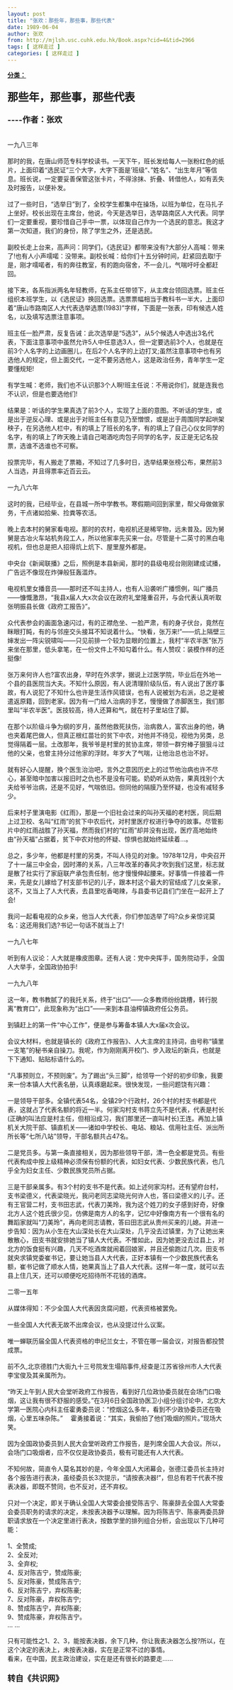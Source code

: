 ```yaml
---
layout: post
title: "张欢：那些年，那些事，那些代表"
date: 1989-06-04
author: 张欢
from: http://mjlsh.usc.cuhk.edu.hk/Book.aspx?cid=4&tid=2966
tags: [ 这样走过 ]
categories: [ 这样走过 ]
---
```


<div style="margin: 15px 10px 10px 0px;">
 <div>
  <span id="ctl00_ContentPlaceHolder1_chapter1_SubjectLabel" style="font-weight:bold;text-decoration:underline;">
   分类：
  </span>
 </div>
 <div>
  <b>
   <font size="4">
    <br/>
   </font>
  </b>
 </div>
 <div>
  <b>
   <font size="5">
    那些年，那些事，那些代表
   </font>
  </b>
 </div>
 <div>
  <b>
   <font size="4">
    <br/>
   </font>
  </b>
 </div>
 <div>
  <b>
   <font size="4">
    ----作者：张欢
   </font>
  </b>
 </div>
 <div>
  <br/>
 </div>
 <div>
  <br/>
 </div>
 <div>
  一九八三年
 </div>
 <div>
  <br/>
 </div>
 <div>
  那时的我，在唐山师范专科学校读书。一天下午，班长发给每人一张粉红色的纸片，上面印着“选民证”三个大字，大字下面是’班级“、”姓名”、“出生年月”等信息。班长说，一定要妥善保管这张卡片，不得涂抹、折叠、转借他人，如有丢失及时报告，以便补发。
 </div>
 <div>
  <br/>
 </div>
 <div>
  过了一些时日，“选举日”到了，全校学生都集中在操场，以班为单位，在马扎子上坐好。校长出现在主席台，他说，今天是选举日，选举路南区人大代表。同学们一定要重视，要珍惜自己手中一票，以体现自己作为一个选民的意志。我这才第一次知道，我们的身份，除了学生之外，还是选民。
 </div>
 <div>
  <br/>
 </div>
 <div>
  副校长走上台来，高声问：同学们，《选民证》都带来没有?大部分人高喊：带来了!也有人小声嚅喏：没带来。副校长喊：给你们十五分钟时间，赶紧回去取!于是，刚才嚅喏者，有的奔往教室，有的跑向宿舍，不一会儿，气喘吁吁全都赶回。
 </div>
 <div>
  <br/>
 </div>
 <div>
  接下来，各系指派两名年轻教师，在系主任带领下，从主席台领回选票。班主任组织本班学生，以《选民证》换回选票。选票票幅相当于教科书一半大，上面印着“唐山市路南区人大代表选举选票(1983)”字样，下面是一张表，印有候选人姓名，以及填写选票注意事项。
 </div>
 <div>
  <br/>
 </div>
 <div>
  班主任一脸严肃，反复告诫：此次选举是“5选3”，从5个候选人中选出3名代表，下面注意事项中虽然允许5人中任意选3人，但一定要选前3个人，也就是在前3个人名字的上边画圈儿，在后2个人名字的上边打叉;虽然注意事项中也有另选他人的规定，但上面交代，一定不要另选他人，这是政治任务，青年学生一定要懂规矩!
 </div>
 <div>
  <br/>
 </div>
 <div>
  有学生喊：老师，我们也不认识那3个人啊!班主任说：不用说你们，就是连我也不认识，但是也要选他们!
 </div>
 <div>
  <br/>
 </div>
 <div>
  结果是：听话的学生果真选了前3个人，实现了上面的意图。不听话的学生，或是出于逆反心理、或是出于对班主任有意见乃至憎恨，或是出于周围同学起哄架秧子，在另选他人栏中，有的填上了班长的名字，有的填上了自己心仪女同学的名字，有的填上了昨天晚上请自己喝酒吃肉包子同学的名字，反正是无记名投票，选谁不选谁也不可察。
 </div>
 <div>
  <br/>
 </div>
 <div>
  投票完毕，有人搬走了票箱，不知过了几多时日，选举结果张榜公布，果然前3人当选，并且得票率近百云云。
 </div>
 <div>
  <br/>
 </div>
 <div>
  一九八六年
 </div>
 <div>
  <br/>
 </div>
 <div>
  这时的我，已经毕业，在县城一所中学教书。寒假期间回到家里，帮父母做做家务，干点诸如拾柴、捡粪等农活。
 </div>
 <div>
  <br/>
 </div>
 <div>
  晚上去本村的舅家看电视。那时的农村，电视机还是稀罕物，远未普及。因为舅舅是古冶火车站机务段工人，所以他家率先买来一台。尽管是十二英寸的黑白电视机，但也总是把人招得炕上炕下、屋里屋外都是。
 </div>
 <div>
  <br/>
 </div>
 <div>
  中央台《新闻联播》之后，照例是本县新闻，那时的县级电视台刚刚建成试播，广告远不像现在炸弹般狂轰滥炸。
 </div>
 <div>
  <br/>
 </div>
 <div>
  电视机里女播音员——那时还不叫主持人，也有人沿袭听广播惯例，叫广播员——慷慨激昂，“我县x届人大x次会议在政府礼堂隆重召开，与会代表认真听取张明振县长做《政府工报告》”。
 </div>
 <div>
  <br/>
 </div>
 <div>
  众代表参会的画面急速闪过，有的正襟危坐、一脸严肃，有的身子伏台，竟然在眯眼打盹，有的与邻座交头接耳不知说着什么。“快看，张万来!”——炕上隔壁三婶发出一阵尖锐啸叫——只见前排一个较为显眼的位置上，我村“半农半医”张万来坐在那里，低头拿笔，在一份文件上不知勾着什么。有人赞叹：装模作样的还挺像!
 </div>
 <div>
  <br/>
 </div>
 <div>
  张万来何许人也?富农出身，早时在外求学，据说上过医学院，毕业后在外地一个县的县医院当大夫。不知什么原因，有人说清理阶级队伍，有人说出了医疗事故，有人说犯了不知什么也许是生活作风错误，也有人说被划为右派，总之是被遣返原籍，回到老家。因为有一门给人治病的手艺，慢慢做了赤脚医生，我们那里叫“半农半医”。医技较高，待人还算和气，就在村子里站住了脚。
 </div>
 <div>
  <br/>
 </div>
 <div>
  在那个以阶级斗争为纲的岁月，虽然他救死扶伤，治病救人，富农出身的他，确也夹着尾巴做人，但真正根红苗壮的贫下中农，对他并不待见，视他为另类，总觉得隔着一层。土改那年，我爷爷是村里的贫协主席，带领一群穷棒子狠狠斗过他的父亲，也曾主持分过他家的浮财。年岁大了气喘，让他治总也治不好。
 </div>
 <div>
  <br/>
 </div>
 <div>
  就有好心人提醒，换个医生治治吧，言外之意因历史上的过节他治病也许不尽心，甚至暗中加害以报旧时之仇也不是没有可能。奶奶听从劝告，果真找别个大夫给爷爷治病，还是不见好，气喘依旧。但同他的隔膜乃至怀疑，也没有减轻多少。
 </div>
 <div>
  <br/>
 </div>
 <div>
  后来村子里演电影《红雨》，那是一个旧社会过来的叫孙天福的老村医，同后期上过卫校、名叫“红雨”的贫下中农后代，对村里医疗权进行争夺的故事。尽管影片中的红雨战胜了孙天福，然而我们村的“红雨”却并没有出现，医疗高地始终由“孙天福”占据着，贫下中农对他的怀疑、惊惧也就始终延续着…。
 </div>
 <div>
  <br/>
 </div>
 <div>
  总之，多少年，他都是村里的另类，不叫人待见的对象。1978年12月，中央召开了十一届三中全会，因时滞的关系，八三年改革的春风才吹到我们这里，标志就是散了社实行了家庭联产承包责任制，他才慢慢伸起腰来。好事情一件接着一件来，先是女儿嫁给了村支部书记的儿子，跟本村这个最大的官结成了儿女亲家，这不，又当上了人大代表，去县里吃香喝辣，与县委书记县们门坐在一起开上了会!
 </div>
 <div>
  <br/>
 </div>
 <div>
  我问一起看电视的众乡亲，他当人大代表，你们参加选举了吗?众乡亲惊诧莫名：这还用我们选?书记一句话不就当上了!
 </div>
 <div>
  <br/>
 </div>
 <div>
  一九八七年
 </div>
 <div>
  <br/>
 </div>
 <div>
  听到有人议论：人大就是橡皮图章。还有人说：党中央挥手，国务院动手，全国人大举手，全国政协拍手!
 </div>
 <div>
  <br/>
 </div>
 <div>
  一九九八年
 </div>
 <div>
  <br/>
 </div>
 <div>
  这一年，教书教腻了的我托关系，终于“出口”——众多教师纷纷跳槽，转行脱离“教育口”，此现象称为“出口”——来到本县油榨镇政府任公务员。
 </div>
 <div>
  <br/>
 </div>
 <div>
  到镇赶上的第一件“中心工作”，便是参与筹备本镇人大x届x次会议。
 </div>
 <div>
  <br/>
 </div>
 <div>
  会议大材料，也就是镇长的《政府工作报告》、人大主席的主持词，由号称“镇里一支笔”的秘书亲自操刀。我呢，作为刚刚离开校门、步入政坛的新兵，也就是下下通知、贴贴标语什么的。
 </div>
 <div>
  <br/>
 </div>
 <div>
  “凡事预则立，不预则废”。为了踢出“头三脚”，给领导一个好的初步印象，我要来一份本镇人大代表名册，认真琢磨起来。很快发现，一些问题饶有兴趣：
 </div>
 <div>
  <br/>
 </div>
 <div>
  一是领导干部多。全镇代表54名，全镇29个行政村，26个村的村支书都是代表，这就占了代表名额的将近一半。何家沟村支书蒋立先不是代表，代表是村长(正确的叫法应是村主任，但相沿成习，我们那里还一直叫村长)王连。再加上镇机关大院干部、镇直机关——诸如中学校长、电站、粮站、信用社主任、派出所所长等“七所八站”领导，干部名额共占47名。
 </div>
 <div>
  <br/>
 </div>
 <div>
  二是党员多。与第一条直接相关，因为那些领导干部，清一色全都是党员。有些代表构成中按上级精神必须保有份额的代表，如妇女代表、少数民族代表，也几乎全为妇女主任、少数民族党员所占据。
 </div>
 <div>
  <br/>
 </div>
 <div>
  三是干部亲属多。有3个村的支书不是代表。如上述何家沟村。还有望府台村，支书梁德义，代表梁晓光，我问老同志梁晓光何许人也，答曰梁德义的儿子。还有王官营二村，支书田志武，代表刀美玲，我为这个姓刀的女子感到好奇，好像北方人这个姓氏很少见，仿佛是南方人的名字，记忆中好像南方有一个很有名的舞蹈家就叫“刀美玲”，再向老同志请教，答曰田志武从贵州买来的儿媳。并进一步告知：因为从小生在大山深处长在大山深处，几乎没去过镇里，为了让她出来散散心，田支书就安排她当了镇人大代表。不惟如此，因为她更没去过县上，对北方的饭食挺有兴趣，几天不吃酒席就闹着回娘家，并且还偷跑过几次。田支书就央求镇党委崔书记，要让她当县人大代表，正好本镇有一个少数民族代表名额，崔书记做了顺水人情，她果真当上了县人大代表。这样一年一度，就可以去县上住几天，还可以顺便吃吃招待所不花钱的酒席。
 </div>
 <div>
  <br/>
 </div>
 <div>
  二零一五年
 </div>
 <div>
  <br/>
 </div>
 <div>
  从媒体得知：不少全国人大代表因贪腐问题，代表资格被罢免。
 </div>
 <div>
  <br/>
 </div>
 <div>
  一些全国人大代表无故不出席会议，也从没提过什么议案。
 </div>
 <div>
  <br/>
 </div>
 <div>
  唯一蝉联历届全国人代表资格的申纪兰女士，不管在哪一届会议，对报告都投赞成票。
 </div>
 <div>
  <br/>
 </div>
 <div>
  前不久,北京德胜门大街九十三号院发生塌陷事件,经查是江苏省徐州市人大代表李宝俊及其亲属所为。
 </div>
 <div>
  <br/>
 </div>
 <div>
  “昨天上午到人民大会堂听政府工作报告，看到好几位政协委员就在会场门口吸烟，这让我有很不舒服的感受。”在3月6日全国政协医卫小组分组讨论中，北京大学第一医院心内科主任霍勇委员说：“控烟这么多年，看到不少政协委员还在吸烟，心里五味杂陈。” 　霍勇接着说：“其实，我偷拍了他们吸烟的照片。”现场大笑。
 </div>
 <div>
  <br/>
 </div>
 <div>
  因为全国政协委员到人民大会堂听政府工作报告，是列席全国人大会议。所以，会场门口吸烟者，应不仅仅是政协委员，极有可能还有人大代表。
 </div>
 <div>
  <br/>
 </div>
 <div>
  不知何故，简直令人莫名其妙的是，今年全国人大闭幕会，张德江委员长主持对各个报告进行表决，虽经委员长3次提示，“请按表决器!”，但总有若干代表不按表决器，即既不赞同，也不反对，还不弃权。
 </div>
 <div>
  <br/>
 </div>
 <div>
  只对一个决定，即关于确认全国人大常委会接受陈吉宁、陈豪辞去全国人大常委会委员职务的请求的决定，未按表决器予以理解。因为将陈吉宁、陈豪两委员辞职请求放在一个决定里进行表决，按数学里的排列组合分析，会出现以下几种可能：
 </div>
 <div>
  <br/>
 </div>
 <div>
  1、全赞成;
 </div>
 <div>
  2、全反对;
 </div>
 <div>
  3、全弃权;
 </div>
 <div>
  4、反对陈吉宁，赞成陈豪;
 </div>
 <div>
  5、反对陈豪，赞成陈吉宁;
 </div>
 <div>
  6、反对陈吉宁，弃权陈豪;
 </div>
 <div>
  7、反对陈豪，弃权陈吉宁;
 </div>
 <div>
  8、赞成陈吉宁，弃权陈豪;
 </div>
 <div>
  9、赞成陈豪，弃权陈吉宁。
 </div>
 <div>
  … …
 </div>
 <div>
  <br/>
 </div>
 <div>
  只有可能性之1、2、3，能按表决器，余下几种，你让我表决器怎么按?所以，在这个决定的表决上，未按表决器，实在是正常不过的事情。
 </div>
 <div>
  看来，在中国，民主政治建设，实在是还有很长的路要走……
 </div>
 <div>
  <b>
   <font size="4">
    <br/>
   </font>
  </b>
 </div>
 <div>
  <b>
   <font size="4">
    转自《共识网》
   </font>
  </b>
 </div>
 <div>
  <br/>
 </div>
</div>

